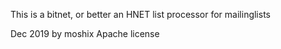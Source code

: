 This is a bitnet, or better an HNET list processor for mailinglists

Dec 2019 by moshix
Apache license


